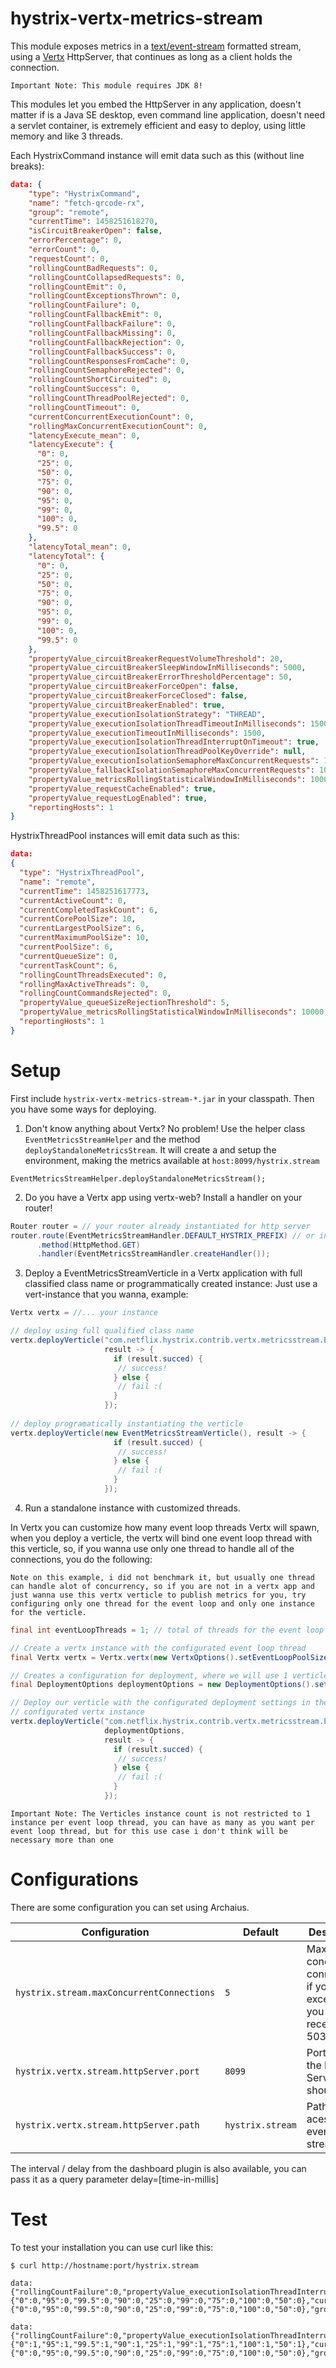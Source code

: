# hystrix-vertx-metrics-stream

This module exposes metrics in a [text/event-stream](https://developer.mozilla.org/en-US/docs/Server-sent_events/Using_server-sent_events) formatted stream, using a [Vertx](http://vertx.io/) HttpServer, that continues as long as a client holds the connection.

`Important Note: This module requires JDK 8!`

This modules let you embed the HttpServer in any application, doesn't matter if is a Java SE desktop, even command line application, doesn't need a servlet container, is extremely efficient and easy to deploy, using little memory and like 3 threads. 

Each HystrixCommand instance will emit data such as this (without line breaks):

```json
data: {
    "type": "HystrixCommand",
    "name": "fetch-qrcode-rx",
    "group": "remote",
    "currentTime": 1458251618270,
    "isCircuitBreakerOpen": false,
    "errorPercentage": 0,
    "errorCount": 0,
    "requestCount": 0,
    "rollingCountBadRequests": 0,
    "rollingCountCollapsedRequests": 0,
    "rollingCountEmit": 0,
    "rollingCountExceptionsThrown": 0,
    "rollingCountFailure": 0,
    "rollingCountFallbackEmit": 0,
    "rollingCountFallbackFailure": 0,
    "rollingCountFallbackMissing": 0,
    "rollingCountFallbackRejection": 0,
    "rollingCountFallbackSuccess": 0,
    "rollingCountResponsesFromCache": 0,
    "rollingCountSemaphoreRejected": 0,
    "rollingCountShortCircuited": 0,
    "rollingCountSuccess": 0,
    "rollingCountThreadPoolRejected": 0,
    "rollingCountTimeout": 0,
    "currentConcurrentExecutionCount": 0,
    "rollingMaxConcurrentExecutionCount": 0,
    "latencyExecute_mean": 0,
    "latencyExecute": {
      "0": 0,
      "25": 0,
      "50": 0,
      "75": 0,
      "90": 0,
      "95": 0,
      "99": 0,
      "100": 0,
      "99.5": 0
    },
    "latencyTotal_mean": 0,
    "latencyTotal": {
      "0": 0,
      "25": 0,
      "50": 0,
      "75": 0,
      "90": 0,
      "95": 0,
      "99": 0,
      "100": 0,
      "99.5": 0
    },
    "propertyValue_circuitBreakerRequestVolumeThreshold": 20,
    "propertyValue_circuitBreakerSleepWindowInMilliseconds": 5000,
    "propertyValue_circuitBreakerErrorThresholdPercentage": 50,
    "propertyValue_circuitBreakerForceOpen": false,
    "propertyValue_circuitBreakerForceClosed": false,
    "propertyValue_circuitBreakerEnabled": true,
    "propertyValue_executionIsolationStrategy": "THREAD",
    "propertyValue_executionIsolationThreadTimeoutInMilliseconds": 1500,
    "propertyValue_executionTimeoutInMilliseconds": 1500,
    "propertyValue_executionIsolationThreadInterruptOnTimeout": true,
    "propertyValue_executionIsolationThreadPoolKeyOverride": null,
    "propertyValue_executionIsolationSemaphoreMaxConcurrentRequests": 10,
    "propertyValue_fallbackIsolationSemaphoreMaxConcurrentRequests": 10,
    "propertyValue_metricsRollingStatisticalWindowInMilliseconds": 10000,
    "propertyValue_requestCacheEnabled": true,
    "propertyValue_requestLogEnabled": true,
    "reportingHosts": 1
}
```

HystrixThreadPool instances will emit data such as this:

```json
data:
{
  "type": "HystrixThreadPool",
  "name": "remote",
  "currentTime": 1458251617773,
  "currentActiveCount": 0,
  "currentCompletedTaskCount": 6,
  "currentCorePoolSize": 10,
  "currentLargestPoolSize": 6,
  "currentMaximumPoolSize": 10,
  "currentPoolSize": 6,
  "currentQueueSize": 0,
  "currentTaskCount": 6,
  "rollingCountThreadsExecuted": 0,
  "rollingMaxActiveThreads": 0,
  "rollingCountCommandsRejected": 0,
  "propertyValue_queueSizeRejectionThreshold": 5,
  "propertyValue_metricsRollingStatisticalWindowInMilliseconds": 10000,
  "reportingHosts": 1
}
```

# Setup

First include `hystrix-vertx-metrics-stream-*.jar` in your classpath.
Then you have some ways for deploying.

1) Don't know anything about Vertx? No problem!
Use the helper class `EventMetricsStreamHelper` and the method `deployStandaloneMetricsStream`.
It will create a and setup the environment, making the metrics available at `host:8099/hystrix.stream` 
```
EventMetricsStreamHelper.deployStandaloneMetricsStream();
```

2) Do you have a Vertx app using vertx-web? Install a handler on your router!

```java
Router router = // your router already instantiated for http server
router.route(EventMetricsStreamHandler.DEFAULT_HYSTRIX_PREFIX) // or in what path you want or use the dynamicProperty hystrix.vertx.stream.httpServer.path with archaius
      .method(HttpMethod.GET)
      .handler(EventMetricsStreamHandler.createHandler());
```

3) Deploy a EventMetricsStreamVerticle in a Vertx application with full classified class name or programmatically created instance: 
Just use a vert-instance that you wanna, example:

```java
Vertx vertx = //... your instance

// deploy using full qualified class name
vertx.deployVerticle("com.netflix.hystrix.contrib.vertx.metricsstream.EventMetricsStreamVerticle",
                     result -> {
                       if (result.succed) {
                        // success!
                       } else {
                        // fail :(
                       }
                     });
                     
// deploy programatically instantiating the verticle
vertx.deployVerticle(new EventMetricsStreamVerticle(), result -> {
                       if (result.succed) {
                        // success!
                       } else {
                        // fail :(
                       }
                     });
```

4) Run a standalone instance with customized threads.

In Vertx you can customize how many event loop threads Vertx will spawn, when you deploy a verticle, the vertx will bind one event loop thread with this verticle, so, if you wanna use only one thread to handle all of the connections, you do the following:

`Note on this example, i did not benchmark it, but usually one thread can handle alot of concurrency, so if you are not in a vertx app and just wanna use this vertx verticle to publish metrics for you, try configuring only one thread for the event loop and only one instance for the verticle.`

```java
final int eventLoopThreads = 1; // total of threads for the event loop pool

// Create a vertx instance with the configurated event loop thread
final Vertx vertx = Vertx.vertx(new VertxOptions().setEventLoopPoolSize(eventLoopThreads));

// Creates a configuration for deployment, where we will use 1 verticle instance
final DeploymentOptions deploymentOptions = new DeploymentOptions().setInstances(1);

// Deploy our verticle with the configurated deployment settings in the 
// configurated vertx instance
vertx.deployVerticle("com.netflix.hystrix.contrib.vertx.metricsstream.EventMetricsStreamVerticle",
                     deploymentOptions,
                     result -> {
                       if (result.succed) {
                        // success!
                       } else {
                        // fail :(
                       }
                     });
```

`Important Note: The Verticles instance count is not restricted to 1 instance per event loop thread, you can have as many as you want per event loop thread, but for this use case i don't think will be necessary more than one` 

# Configurations
There are some configuration you can set using Archaius.

| Configuration | Default | Description |
| ------------- | ------- | ----------- |
| `hystrix.stream.maxConcurrentConnections` | `5` | Maximum concurrent connections, if you exceed it, you will receive a 503 error. |
| `hystrix.vertx.stream.httpServer.port` | `8099` | Port which the Http Server should bind. |
| `hystrix.vertx.stream.httpServer.path` | `hystrix.stream` | Path for acessing the event stream. |

The interval / delay from the dashboard plugin is also available, you can pass it as a query parameter delay=[time-in-millis]

# Test

To test your installation you can use curl like this:

```
$ curl http://hostname:port/hystrix.stream

data: {"rollingCountFailure":0,"propertyValue_executionIsolationThreadInterruptOnTimeout":true,"rollingCountTimeout":0,"rollingCountExceptionsThrown":0,"rollingCountFallbackSuccess":0,"errorCount":0,"type":"HystrixCommand","propertyValue_circuitBreakerEnabled":true,"reportingHosts":1,"latencyTotal":{"0":0,"95":0,"99.5":0,"90":0,"25":0,"99":0,"75":0,"100":0,"50":0},"currentConcurrentExecutionCount":0,"rollingCountSemaphoreRejected":0,"rollingCountFallbackRejection":0,"rollingCountShortCircuited":0,"rollingCountResponsesFromCache":0,"propertyValue_circuitBreakerForceClosed":false,"name":"IdentityCookieAuthSwitchProfile","propertyValue_executionIsolationThreadPoolKeyOverride":"null","rollingCountSuccess":0,"propertyValue_requestLogEnabled":true,"requestCount":0,"rollingCountCollapsedRequests":0,"errorPercentage":0,"propertyValue_circuitBreakerSleepWindowInMilliseconds":5000,"latencyTotal_mean":0,"propertyValue_circuitBreakerForceOpen":false,"propertyValue_circuitBreakerRequestVolumeThreshold":20,"propertyValue_circuitBreakerErrorThresholdPercentage":50,"propertyValue_executionIsolationStrategy":"THREAD","rollingCountFallbackFailure":0,"isCircuitBreakerOpen":false,"propertyValue_executionIsolationSemaphoreMaxConcurrentRequests":20,"propertyValue_executionIsolationThreadTimeoutInMilliseconds":1000,"propertyValue_metricsRollingStatisticalWindowInMilliseconds":10000,"propertyValue_fallbackIsolationSemaphoreMaxConcurrentRequests":10,"latencyExecute":{"0":0,"95":0,"99.5":0,"90":0,"25":0,"99":0,"75":0,"100":0,"50":0},"group":"IDENTITY","latencyExecute_mean":0,"propertyValue_requestCacheEnabled":true,"rollingCountThreadPoolRejected":0}

data: {"rollingCountFailure":0,"propertyValue_executionIsolationThreadInterruptOnTimeout":true,"rollingCountTimeout":0,"rollingCountExceptionsThrown":0,"rollingCountFallbackSuccess":0,"errorCount":0,"type":"HystrixCommand","propertyValue_circuitBreakerEnabled":true,"reportingHosts":3,"latencyTotal":{"0":1,"95":1,"99.5":1,"90":1,"25":1,"99":1,"75":1,"100":1,"50":1},"currentConcurrentExecutionCount":0,"rollingCountSemaphoreRejected":0,"rollingCountFallbackRejection":0,"rollingCountShortCircuited":0,"rollingCountResponsesFromCache":0,"propertyValue_circuitBreakerForceClosed":false,"name":"CryptexDecrypt","propertyValue_executionIsolationThreadPoolKeyOverride":"null","rollingCountSuccess":1,"propertyValue_requestLogEnabled":true,"requestCount":1,"rollingCountCollapsedRequests":0,"errorPercentage":0,"propertyValue_circuitBreakerSleepWindowInMilliseconds":15000,"latencyTotal_mean":1,"propertyValue_circuitBreakerForceOpen":false,"propertyValue_circuitBreakerRequestVolumeThreshold":60,"propertyValue_circuitBreakerErrorThresholdPercentage":150,"propertyValue_executionIsolationStrategy":"THREAD","rollingCountFallbackFailure":0,"isCircuitBreakerOpen":false,"propertyValue_executionIsolationSemaphoreMaxConcurrentRequests":60,"propertyValue_executionIsolationThreadTimeoutInMilliseconds":3000,"propertyValue_metricsRollingStatisticalWindowInMilliseconds":30000,"propertyValue_fallbackIsolationSemaphoreMaxConcurrentRequests":30,"latencyExecute":{"0":0,"95":0,"99.5":0,"90":0,"25":0,"99":0,"75":0,"100":0,"50":0},"group":"CRYPTEX","latencyExecute_mean":0,"propertyValue_requestCacheEnabled":true,"rollingCountThreadPoolRejected":0}
```